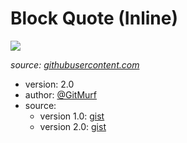 # Block Quote (Inline)

![](./demo.gif)

*source: [githubusercontent.com](https://user-images.githubusercontent.com/64155612/115775798-29e91700-a368-11eb-957c-58e1b7ad4565.mp4)*

- version: 2.0
- author: [@GitMurf](https://github.com/GitMurf)
- source:
  - version 1.0: [gist](https://gist.github.com/GitMurf/bb68e9f48556b80d9a694eb0fd1742fe)
  - version 2.0: [gist](https://gist.github.com/GitMurf/46c9ae78d6c3ce53d42d7832c7601271)
